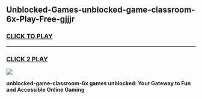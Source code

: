 
## Unblocked-Games-unblocked-game-classroom-6x-Play-Free-gjjjr
<h3>
<a href="https://premium76.site?title=unblocked-game-classroom-6x&ref=10A">CLICK TO PLAY</a></h3>
<hr>

<h3>
<a href="https://premium76.site?title=unblocked-game-classroom-6x&ref=10A">CLICK 2 PLAY</a>
  
</h3>

<a href="https://premium76.site?title=unblocked-game-classroom-6x&ref=10A"><img src="https://clearcache.store/games.png"></a>


**unblocked-game-classroom-6x games unblocked: Your Gateway to Fun and Accessible Online Gaming**
